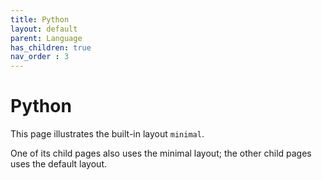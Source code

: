 ```yaml
---
title: Python
layout: default
parent: Language
has_children: true
nav_order : 3
---
```


# Python

This page illustrates the built-in layout `minimal`.

One of its child pages also uses the minimal layout; the other child pages uses the default layout.
